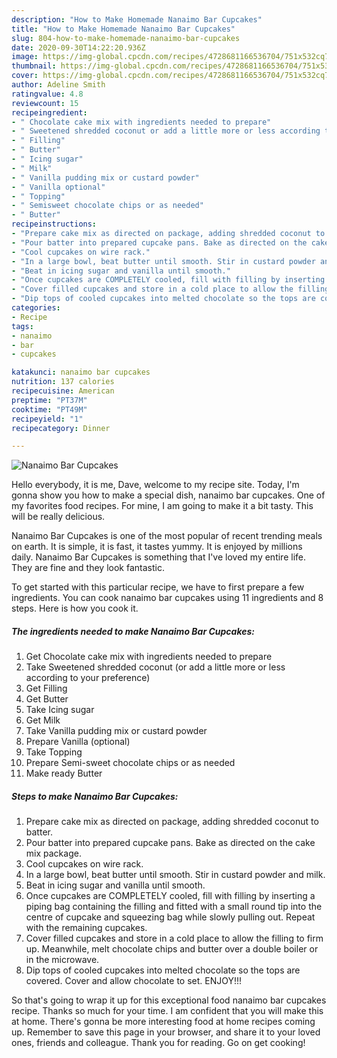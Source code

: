 ```yaml
---
description: "How to Make Homemade Nanaimo Bar Cupcakes"
title: "How to Make Homemade Nanaimo Bar Cupcakes"
slug: 804-how-to-make-homemade-nanaimo-bar-cupcakes
date: 2020-09-30T14:22:20.936Z
image: https://img-global.cpcdn.com/recipes/4728681166536704/751x532cq70/nanaimo-bar-cupcakes-recipe-main-photo.jpg
thumbnail: https://img-global.cpcdn.com/recipes/4728681166536704/751x532cq70/nanaimo-bar-cupcakes-recipe-main-photo.jpg
cover: https://img-global.cpcdn.com/recipes/4728681166536704/751x532cq70/nanaimo-bar-cupcakes-recipe-main-photo.jpg
author: Adeline Smith
ratingvalue: 4.8
reviewcount: 15
recipeingredient:
- " Chocolate cake mix with ingredients needed to prepare"
- " Sweetened shredded coconut or add a little more or less according to your preference"
- " Filling"
- " Butter"
- " Icing sugar"
- " Milk"
- " Vanilla pudding mix or custard powder"
- " Vanilla optional"
- " Topping"
- " Semisweet chocolate chips or as needed"
- " Butter"
recipeinstructions:
- "Prepare cake mix as directed on package, adding shredded coconut to batter."
- "Pour batter into prepared cupcake pans. Bake as directed on the cake mix package."
- "Cool cupcakes on wire rack."
- "In a large bowl, beat butter until smooth. Stir in custard powder and milk."
- "Beat in icing sugar and vanilla until smooth."
- "Once cupcakes are COMPLETELY cooled, fill with filling by inserting a piping bag containing the filling and fitted with a small round tip into the centre of cupcake and squeezing bag while slowly pulling out. Repeat with the remaining cupcakes."
- "Cover filled cupcakes and store in a cold place to allow the filling to firm up. Meanwhile, melt chocolate chips and butter over a double boiler or in the microwave."
- "Dip tops of cooled cupcakes into melted chocolate so the tops are covered. Cover and allow chocolate to set.                              ENJOY!!!"
categories:
- Recipe
tags:
- nanaimo
- bar
- cupcakes

katakunci: nanaimo bar cupcakes 
nutrition: 137 calories
recipecuisine: American
preptime: "PT37M"
cooktime: "PT49M"
recipeyield: "1"
recipecategory: Dinner

---
```



![Nanaimo Bar Cupcakes](https://img-global.cpcdn.com/recipes/4728681166536704/751x532cq70/nanaimo-bar-cupcakes-recipe-main-photo.jpg)

Hello everybody, it is me, Dave, welcome to my recipe site. Today, I'm gonna show you how to make a special dish, nanaimo bar cupcakes. One of my favorites food recipes. For mine, I am going to make it a bit tasty. This will be really delicious.

Nanaimo Bar Cupcakes is one of the most popular of recent trending meals on earth. It is simple, it is fast, it tastes yummy. It is enjoyed by millions daily. Nanaimo Bar Cupcakes is something that I've loved my entire life. They are fine and they look fantastic.




To get started with this particular recipe, we have to first prepare a few ingredients. You can cook nanaimo bar cupcakes using 11 ingredients and 8 steps. Here is how you cook it.

<!--inarticleads1-->

##### The ingredients needed to make Nanaimo Bar Cupcakes:

1. Get  Chocolate cake mix with ingredients needed to prepare
1. Take  Sweetened shredded coconut (or add a little more or less according to your preference)
1. Get  Filling
1. Get  Butter
1. Take  Icing sugar
1. Get  Milk
1. Take  Vanilla pudding mix or custard powder
1. Prepare  Vanilla (optional)
1. Take  Topping
1. Prepare  Semi-sweet chocolate chips or as needed
1. Make ready  Butter




<!--inarticleads2-->

##### Steps to make Nanaimo Bar Cupcakes:

1. Prepare cake mix as directed on package, adding shredded coconut to batter.
1. Pour batter into prepared cupcake pans. Bake as directed on the cake mix package.
1. Cool cupcakes on wire rack.
1. In a large bowl, beat butter until smooth. Stir in custard powder and milk.
1. Beat in icing sugar and vanilla until smooth.
1. Once cupcakes are COMPLETELY cooled, fill with filling by inserting a piping bag containing the filling and fitted with a small round tip into the centre of cupcake and squeezing bag while slowly pulling out. Repeat with the remaining cupcakes.
1. Cover filled cupcakes and store in a cold place to allow the filling to firm up. Meanwhile, melt chocolate chips and butter over a double boiler or in the microwave.
1. Dip tops of cooled cupcakes into melted chocolate so the tops are covered. Cover and allow chocolate to set.                              ENJOY!!!




So that's going to wrap it up for this exceptional food nanaimo bar cupcakes recipe. Thanks so much for your time. I am confident that you will make this at home. There's gonna be more interesting food at home recipes coming up. Remember to save this page in your browser, and share it to your loved ones, friends and colleague. Thank you for reading. Go on get cooking!
